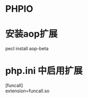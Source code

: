 PHPIO
=====

安装aop扩展
===
pecl install aop-beta  

php.ini 中启用扩展
===
[funcall]  
extension=funcall.so 
